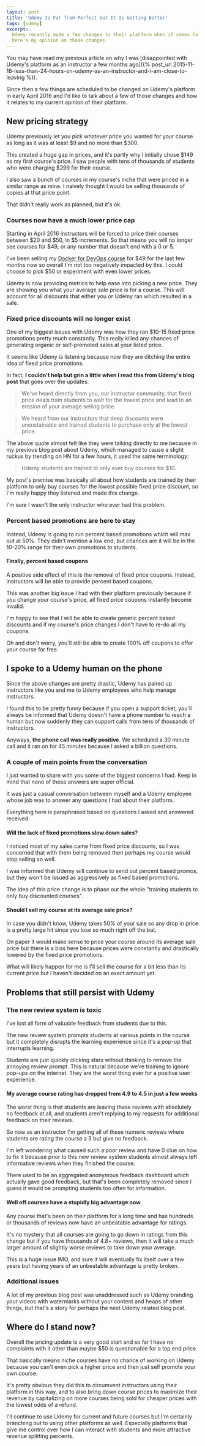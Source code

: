 ```yaml
---
layout: post
title: 'Udemy Is Far from Perfect but It Is Getting Better'
tags: [udemy]
excerpt:
  Udemy recently made a few changes to their platform when it comes to pricing,
  here's my opinion on those changes.
---
```


You may have read my previous article on why I was [disappointed with Udemy's
platform as an instructor a few months ago]({% post_url 2015-11-18-less-than-24-hours-on-udemy-as-an-instructor-and-i-am-close-to-leaving %}).

Since then a few things are scheduled to be changed on Udemy's platform in early
April 2016 and I'd like to talk about a few of those changes and how it relates
to my current opinion of their platform.

## New pricing strategy

Udemy previously let you pick whatever price you wanted for your course as long
as it was at least $9 and no more than $300.

This created a huge gap in prices, and it's partly why I initially chose $149
as my first course's price. I saw people with tens of thousands of students who
were charging $299 for their course.

I also saw a bunch of courses in my course's niche that were priced in a similar
range as mine. I naively thought I would be selling thousands of copies
at that price point.

That didn't really work as planned, but it's ok.

### Courses now have a much lower price cap

Starting in April 2016 instructors will be forced to price their courses between
$20 and $50, in $5 increments. So that means you will no longer see courses for
$49, or any number that doesn't end with a 0 or 5.

I've been selling my
<a href="{{ site.baseurl }}courses/docker-for-devops-from-development-to-production">Docker for DevOps course</a>
for $49 for the last few months now so overall I'm not too negatively impacted by
this. I could choose to pick $50 or experiment with even lower prices.

Udemy is now providing metrics to help ease into picking a new price. They are
showing you what your average sale price is for a course. This will account for
all discounts that either you or Udemy ran which resulted in a sale.

### Fixed price discounts will no longer exist

One of my biggest issues with Udemy was how they ran $10-15 fixed price promotions
pretty much constantly. This really killed any chances of generating organic
or self-promoted sales at your listed price.

It seems like Udemy is listening because now they are ditching the entire idea of
fixed price promotions.

In fact,
**I couldn't help but grin a little when I read this from Udemy's blog post**
that goes over the updates:

> We've heard directly from you, our instructor community, that fixed price deals
train students to wait for the lowest price and lead to an erosion of your average
selling price.

> We heard from our instructors that deep discounts were unsustainable and trained
students to purchase only at the lowest price.

The above quote almost felt like they were talking directly to me because in my
previous blog post about Udemy, which managed to cause a slight ruckus by trending
on HN for a few hours, it used the same terminology:

> Udemy students are trained to only ever buy courses for $10.

My post's premise was basically all about how students are trained by their
platform to only buy courses for the lowest possible fixed price discount, so
I'm really happy they listened and made this change.

I'm sure I wasn't the only instructor who ever had this problem.

### Percent based promotions are here to stay

Instead, Udemy is going to run percent based promotions which will max out at
50%. They didn't mention a low end, but chances are it will be in the 10-20%
range for their own promotions to students.

#### Finally, percent based coupons

A positive side effect of this is the removal of fixed price coupons. Instead,
instructors will be able to provide percent based coupons.

This was another big issue I had with their platform previously because if you
change your course's price, all fixed price coupons instantly become invalid.

I'm happy to see that I will be able to create generic percent based discounts
and if my course's price changes I don't have to re-do all my coupons.

Oh and don't worry, you'll still be able to create 100% off coupons to offer
your course for free.

## I spoke to a Udemy human on the phone

Since the above changes are pretty drastic, Udemy has paired up instructors like
you and me to Udemy employees who help manage instructors.

I found this to be pretty funny because if you open a support ticket, you'll
always be informed that Udemy doesn't have a phone number to reach a human but
now suddenly they can support calls from tens of thousands of instructors.

Anyways, **the phone call was really positive**. We scheduled a 30 minute call and
it ran on for 45 minutes because I asked a billion questions.

### A couple of main points from the conversation

I just wanted to share with you some of the biggest concerns I had. Keep in mind
that none of these answers are super official.

It was just a casual conversation between myself and a Udemy employee whose job
was to answer any questions I had about their platform.

Everything here is paraphrased based on questions I asked and answered received.

#### Will the lack of fixed promotions slow down sales?

I noticed most of my sales came from fixed price discounts, so I was concerned
that with them being removed then perhaps my course would stop selling so well.

I was informed that Udemy will continue to send out percent based promos, but
they won't be issued as aggressively as fixed based promotions.

The idea of this price change is to phase out the whole "training students to
only buy discounted courses".

#### Should I sell my course at its average sale price?

In case you didn't know, Udemy takes 50% of your sale so any drop in price is
a pretty large hit since you lose so much right off the bat.

On paper it would make sense to price your course around its average sale price
but there is a bias here because prices were constantly and drastically
lowered by the fixed price promotions.

What will likely happen for me is I'll sell the course for a bit less than its
current price but I haven't decided on an exact amount yet.

## Problems that still persist with Udemy

### The new review system is toxic

I've lost all form of valuable feedback from students due to this.

The new review system prompts students at various points in the course but it
completely disrupts the learning experience since it's a pop-up that interrupts
learning.

Students are just quickly clicking stars without thinking to remove the annoying
review prompt. This is natural because we're training to ignore pop-ups on the
internet. They are the worst thing ever for a positive user experience.

#### My average course rating has dropped from 4.9 to 4.5 in just a few weeks

The worst thing is that students are leaving these reviews with absolutely no
feedback at all, and students aren't replying to my requests for additional
feedback on their reviews.

So now as an instructor I'm getting all of these numeric reviews where students
are rating the course a 3 but give no feedback.

I'm left wondering what caused such a poor review and have 0 clue on how
to fix it because prior to this new review system students almost always left
informative reviews when they finished the course.

There used to be an aggregated anonymous feedback dashboard which actually gave
good feedback, but that's been completely removed since I guess it would be
prompting students too often for information.

#### Well off courses have a stupidly big advantage now

Any course that's been on their platform for a long time and has hundreds or
thousands of reviews now have an unbeatable advantage for ratings.

It's no mystery that all courses are going to go down in ratings from this change
but if you have thousands of 4.8+ reviews, then it will take a much larger amount
of slightly worse reviews to take down your average.

This is a huge issue IMO, and sure it will eventually fix itself over a few years
but having years of an unbeatable advantage is pretty broken.

### Additional issues

A lot of my previous blog post was unaddressed such as Udemy branding your videos
with watermarks without your content and heaps of other things, but that's a
story for perhaps the next Udemy related blog post.

## Where do I stand now?

Overall the pricing update is a very good start and so far I have no complaints
with it other than maybe $50 is questionable for a top end price.

That basically means niche courses have no chance of working on Udemy because you
can't even pick a higher price and then just self promote your own course.

It's pretty obvious they did this to circumvent instructors using their platform
in this way, and to also bring down course prices to maximize their revenue by
capitalizing on more courses being sold for cheaper prices with the lowest odds
of a refund.

I'll continue to use Udemy for current and future courses but I'm certainly
branching out to using other platforms as well. Especially platforms that give
me control over how I can interact with students and more attractive
revenue splitting percents.
